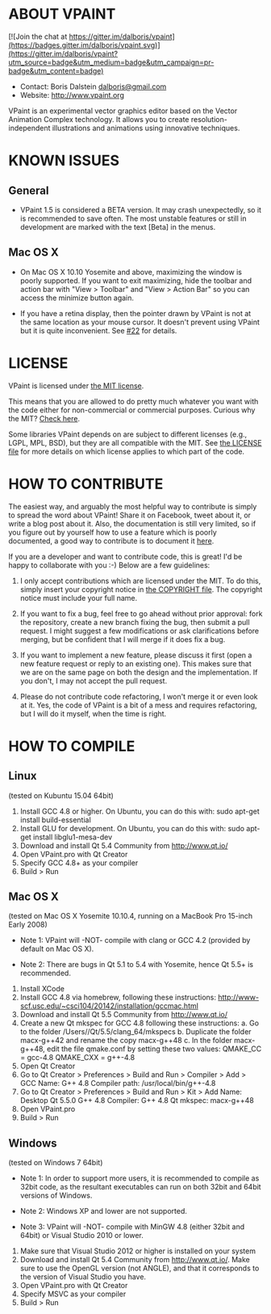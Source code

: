 #  ABOUT VPAINT

[![Join the chat at https://gitter.im/dalboris/vpaint](https://badges.gitter.im/dalboris/vpaint.svg)](https://gitter.im/dalboris/vpaint?utm_source=badge&utm_medium=badge&utm_campaign=pr-badge&utm_content=badge)

- Contact: Boris Dalstein <dalboris@gmail.com>
- Website: http://www.vpaint.org

VPaint is an experimental vector graphics editor based on the
Vector Animation Complex technology. It allows you to create
resolution-independent illustrations and animations using 
innovative techniques.

# KNOWN ISSUES

## General

- VPaint 1.5 is considered a BETA version. It may crash unexpectedly, so it is recommended to save often. The most unstable features or still in development are marked with the text [Beta] in the menus.

## Mac OS X

- On Mac OS X 10.10 Yosemite and above, maximizing the window is poorly supported. If you want to exit maximizing, hide the toolbar and action bar with "View > Toolbar" and "View > Action Bar" so you can access the minimize button again.

- If you have a retina display, then the pointer drawn by VPaint is not at the same location as your mouse cursor. It doesn't prevent using VPaint but it is quite inconvenient. See [#22](https://github.com/dalboris/vpaint/issues/22) for details.

# LICENSE

VPaint is licensed under [the MIT license](https://github.com/dalboris/vpaint/blob/master/LICENSE.MIT).

This means that you are allowed to do pretty much whatever you want with the code
either for non-commercial or commercial purposes. Curious why the MIT? [Check here](https://github.com/dalboris/vpaint/wiki/Why-the-MIT-license%3F).

Some libraries VPaint depends on are subject to different licenses
(e.g., LGPL, MPL, BSD), but they are all compatible with the MIT.
See [the LICENSE file](https://github.com/dalboris/vpaint/blob/master/LICENSE)
for more details on which license applies to which part of the code.


# HOW TO CONTRIBUTE

The easiest way, and arguably the most helpful way to contribute is simply to spread the word about VPaint! Share it on Facebook, tweet about it, or write a blog post about it. Also, the documentation is still very limited, so if you figure out by yourself how to use a feature which is poorly documented, a good way to contribute is to document it [here](https://github.com/dalboris/vpaint/wiki/Documentation).


If you are a developer and want to contribute code, this is great! I'd be happy to collaborate with you :-) Below are a few guidelines:

1. I only accept contributions which are licensed under the MIT. To do this, simply insert your copyright notice in [the COPYRIGHT file](https://github.com/dalboris/vpaint/blob/master/COPYRIGHT). The copyright notice must
include your full name.

2. If you want to fix a bug, feel free to go ahead without prior approval: fork the repository, create a new branch fixing the bug, then submit a pull request. I might suggest a few modifications or ask clarifications before merging, but be confident that I will merge if it does fix a bug.

3. If you want to implement a new feature, please discuss it first (open a new feature request or reply to an existing one). This makes sure that we are on the same page on both the design and the implementation.
If you don't, I may not accept the pull request.

4. Please do not contribute code refactoring, I won't merge it or even look at it. Yes, the code of VPaint is a bit of a mess and requires refactoring, but I will do it myself, when the time is right.



# HOW TO COMPILE

## Linux

(tested on Kubuntu 15.04 64bit)

1. Install GCC 4.8 or higher. On Ubuntu, you can do this with:
     sudo apt-get install build-essential
2. Install GLU for development. On Ubuntu, you can do this with:
     sudo apt-get install libglu1-mesa-dev
3. Download and install Qt 5.4 Community from http://www.qt.io/
4. Open VPaint.pro with Qt Creator
5. Specify GCC 4.8+ as your compiler
6. Build > Run


## Mac OS X

(tested on Mac OS X Yosemite 10.10.4, running on a MacBook Pro 15-inch Early 2008)

- Note 1: VPaint will -NOT- compile with clang or GCC 4.2 (provided by default on Mac OS X).

- Note 2: There are bugs in Qt 5.1 to 5.4 with Yosemite, hence Qt 5.5+ is recommended.

1. Install XCode
2. Install GCC 4.8 via homebrew, following these instructions:
     http://www-scf.usc.edu/~csci104/20142/installation/gccmac.html
3. Download and install Qt 5.5 Community from http://www.qt.io/
4. Create a new Qt mkspec for GCC 4.8 following these instructions:
    a. Go to the folder /Users/<username>/Qt/5.5/clang_64/mkspecs
    b. Duplicate the folder macx-g++42 and rename the copy macx-g++48
    c. In the folder macx-g++48, edit the file qmake.conf by setting these two values:
        QMAKE_CC  = gcc-4.8
        QMAKE_CXX = g++-4.8
5. Open Qt Creator
6. Go to Qt Creator > Preferences > Build and Run > Compiler > Add > GCC
    Name: G++ 4.8
    Compiler path: /usr/local/bin/g++-4.8
7. Go to Qt Creator > Preferences > Build and Run > Kit > Add
    Name: Desktop Qt 5.5.0 G++ 4.8
    Compiler: G++ 4.8
    Qt mkspec: macx-g++48
8. Open VPaint.pro
9. Build > Run


## Windows

(tested on Windows 7 64bit)

- Note 1: In order to support more users, it is recommended to compile as 32bit code, as
          the resultant executables can run on both 32bit and 64bit versions of Windows.

- Note 2: Windows XP and lower are not supported.

- Note 3: VPaint will -NOT- compile with MinGW 4.8 (either 32bit and 64bit)
        or Visual Studio 2010 or lower.

1. Make sure that Visual Studio 2012 or higher is installed on your system
2. Download and install Qt 5.4 Community from http://www.qt.io/.  Make
   sure to use the OpenGL version (not ANGLE), and that it corresponds to
   the version of Visual Studio you have.
3. Open VPaint.pro with Qt Creator
4. Specify MSVC as your compiler
5. Build > Run
